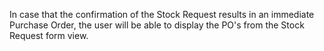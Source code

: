 In case that the confirmation of the Stock Request results in an
immediate Purchase Order, the user will be able to display the PO's from
the Stock Request form view.
